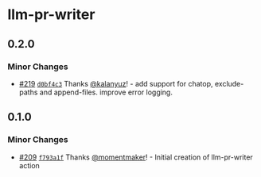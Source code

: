 # llm-pr-writer

## 0.2.0

### Minor Changes

- [#219](https://github.com/smartcontractkit/.github/pull/219)
  [`d0bf4c3`](https://github.com/smartcontractkit/.github/commit/d0bf4c3de62ee665a3ddd1726156acabac03c116)
  Thanks [@kalanyuz](https://github.com/kalanyuz)! - add support for chatop,
  exclude-paths and append-files. improve error logging.

## 0.1.0

### Minor Changes

- [#209](https://github.com/smartcontractkit/.github/pull/209)
  [`f793a1f`](https://github.com/smartcontractkit/.github/commit/f793a1fb42ff5658a7a3bb187d0930937383a7a1)
  Thanks [@momentmaker](https://github.com/momentmaker)! - Initial creation of
  llm-pr-writer action
